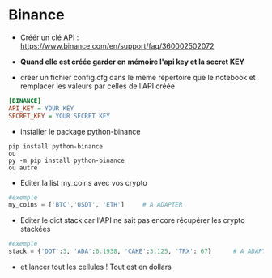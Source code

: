 # Binance

- Créér un clé API : https://www.binance.com/en/support/faq/360002502072
- **Quand elle est créée garder en mémoire l'api key et la secret KEY**

- créer un fichier config.cfg dans le même répertoire que le notebook et remplacer les valeurs par celles de l'API créée

```cfg
[BINANCE]
API_KEY = YOUR KEY                  
SECRET_KEY = YOUR SECRET KEY        
```

- installer le package python-binance 

```shell
pip install python-binance
ou
py -m pip install python-binance
ou autre
```
- Editer la list my_coins avec vos crypto

```python
#exemple
my_coins = ['BTC','USDT', 'ETH']     # A ADAPTER
```

- Editer le dict stack car l'API ne sait pas encore récupérer les crypto stackées 

```python
#exemple
stack = {'DOT':3, 'ADA':6.1938, 'CAKE':3.125, 'TRX': 67}      # A ADAPTER
```

- et lancer tout les cellules
! Tout est en dollars

